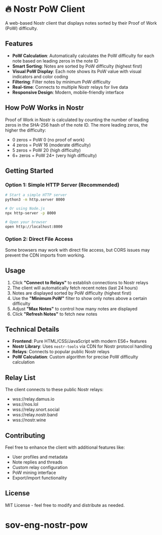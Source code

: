 # 🔥 Nostr PoW Client

A web-based Nostr client that displays notes sorted by their Proof of Work (PoW) difficulty.

## Features

- **PoW Calculation**: Automatically calculates the PoW difficulty for each note based on leading zeros in the note ID
- **Smart Sorting**: Notes are sorted by PoW difficulty (highest first)
- **Visual PoW Display**: Each note shows its PoW value with visual indicators and color coding
- **Filtering**: Filter notes by minimum PoW difficulty
- **Real-time**: Connects to multiple Nostr relays for live data
- **Responsive Design**: Modern, mobile-friendly interface

## How PoW Works in Nostr

Proof of Work in Nostr is calculated by counting the number of leading zeros in the SHA-256 hash of the note ID. The more leading zeros, the higher the difficulty:

- 0 zeros = PoW 0 (no proof of work)
- 4 zeros = PoW 16 (moderate difficulty)
- 5 zeros = PoW 20 (high difficulty)
- 6+ zeros = PoW 24+ (very high difficulty)

## Getting Started

### Option 1: Simple HTTP Server (Recommended)

```bash
# Start a simple HTTP server
python3 -m http.server 8000

# Or using Node.js
npx http-server -p 8000

# Open your browser
open http://localhost:8000
```

### Option 2: Direct File Access

Some browsers may work with direct file access, but CORS issues may prevent the CDN imports from working.

## Usage

1. Click **"Connect to Relays"** to establish connections to Nostr relays
2. The client will automatically fetch recent notes (last 24 hours)
3. Notes are displayed sorted by PoW difficulty (highest first)
4. Use the **"Minimum PoW"** filter to show only notes above a certain difficulty
5. Adjust **"Max Notes"** to control how many notes are displayed
6. Click **"Refresh Notes"** to fetch new notes

## Technical Details

- **Frontend**: Pure HTML/CSS/JavaScript with modern ES6+ features
- **Nostr Library**: Uses `nostr-tools` via CDN for Nostr protocol handling
- **Relays**: Connects to popular public Nostr relays
- **PoW Calculation**: Custom algorithm for precise PoW difficulty calculation

## Relay List

The client connects to these public Nostr relays:
- wss://relay.damus.io
- wss://nos.lol
- wss://relay.snort.social
- wss://relay.nostr.band
- wss://nostr.wine

## Contributing

Feel free to enhance the client with additional features like:
- User profiles and metadata
- Note replies and threads
- Custom relay configuration
- PoW mining interface
- Export/import functionality

## License

MIT License - feel free to modify and distribute as needed.
# sov-eng-nostr-pow
